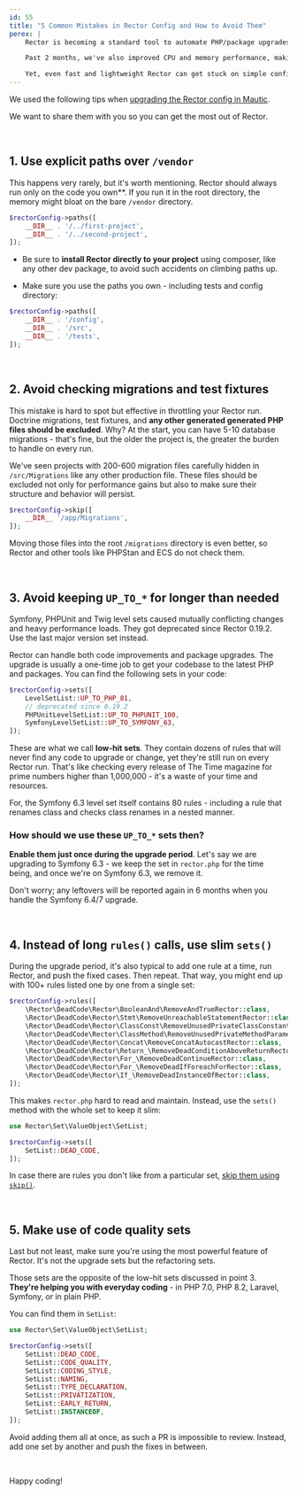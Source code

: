 ```yaml
---
id: 55
title: "5 Common Mistakes in Rector Config and How to Avoid Them"
perex: |
    Rector is becoming a standard tool to automate PHP/package upgrades and code quality improvements. Last month, we crossed 60 000 downloads a day.

    Past 2 months, we've also improved CPU and memory performance, making Rector a lighter version.

    Yet, even fast and lightweight Rector can get stuck on simple config mistakes. We'll talk about the 5 most common ones and how to avoid them.
---
```


We used the following tips when [upgrading the Rector config in Mautic](https://github.com/mautic/mautic/pull/12676).

We want to share them with you so you can get the most out of Rector.

<br>

## 1. Use explicit paths over `/vendor`

This happens very rarely, but it's worth mentioning. Rector should always run only on the code you own**. If you run it in the root directory, the memory might bloat on the bare `/vendor` directory.

```php
$rectorConfig->paths([
    __DIR__ . '/../first-project',
    __DIR__ . '/../second-project',
]);
```

* Be sure to **install Rector directly to your project** using composer, like any other dev package, to avoid such accidents on climbing paths up.

* Make sure you use the paths you own - including tests and config directory:

```php
$rectorConfig->paths([
    __DIR__ . '/config',
    __DIR__ . '/src',
    __DIR__ . '/tests',
]);
```

<br>

## 2. Avoid checking migrations and test fixtures

This mistake is hard to spot but effective in throttling your Rector run. Doctrine migrations, test fixtures, and **any other generated generated PHP files should be excluded**. Why? At the start, you can have 5-10 database migrations - that's fine, but the older the project is, the greater the burden to handle on every run.

We've seen projects with 200-600 migration files carefully hidden in `/src/Migrations` like any other production file.
These files should be excluded not only for performance gains but also to make sure their structure and behavior will persist.

```php
$rectorConfig->skip([
    __DIR__ '/app/Migrations',
]);
```

Moving those files into the root `/migrations` directory is even better, so Rector and other tools like PHPStan and ECS do not check them.

<br>

## 3. Avoid keeping `UP_TO_*` for longer than needed

<div class="alert alert-warning mt-3 mb-5">
Symfony, PHPUnit and Twig level sets caused mutually conflicting changes and heavy performance loads. They got deprecated since Rector 0.19.2. Use the last major version set instead.
</div>

Rector can handle both code improvements and package upgrades. The upgrade is usually a one-time job to get your codebase to the latest PHP and packages. You can find the following sets in your code:

```php
$rectorConfig->sets([
    LevelSetList::UP_TO_PHP_81,
    // deprecated since 0.19.2
    PHPUnitLevelSetList::UP_TO_PHPUNIT_100,
    SymfonyLevelSetList::UP_TO_SYMFONY_63,
]);
```

These are what we call **low-hit sets**. They contain dozens of rules that will never find any code to upgrade or change, yet they're still run on every Rector run. That's like checking every release of The Time magazine for prime numbers higher than 1,000,000 - it's a waste of your time and resources.

For, the Symfony 6.3 level set itself contains 80 rules - including a rule that renames class and checks class renames in a nested manner.

### How should we use these `UP_TO_*` sets then?

**Enable them just once during the upgrade period**. Let's say we are upgrading to Symfony 6.3 - we keep the set in `rector.php` for the time being, and once we're on Symfony 6.3, we remove it.

Don't worry; any leftovers will be reported again in 6 months when you handle the Symfony 6.4/7 upgrade.

<br>

## 4. Instead of long `rules()` calls, use slim `sets()`

During the upgrade period, it's also typical to add one rule at a time, run Rector, and push the fixed cases. Then repeat.
That way, you might end up with 100+ rules listed one by one from a single set:

```php
$rectorConfig->rules([
    \Rector\DeadCode\Rector\BooleanAnd\RemoveAndTrueRector::class,
    \Rector\DeadCode\Rector\Stmt\RemoveUnreachableStatementRector::class,
    \Rector\DeadCode\Rector\ClassConst\RemoveUnusedPrivateClassConstantRector::class,
    \Rector\DeadCode\Rector\ClassMethod\RemoveUnusedPrivateMethodParameterRector::class,
    \Rector\DeadCode\Rector\Concat\RemoveConcatAutocastRector::class,
    \Rector\DeadCode\Rector\Return_\RemoveDeadConditionAboveReturnRector::class,
    \Rector\DeadCode\Rector\For_\RemoveDeadContinueRector::class,
    \Rector\DeadCode\Rector\For_\RemoveDeadIfForeachForRector::class,
    \Rector\DeadCode\Rector\If_\RemoveDeadInstanceOfRector::class,
]);
```

This makes `rector.php` hard to read and maintain. Instead, use the `sets()` method with the whole set to keep it slim:

```php
use Rector\Set\ValueObject\SetList;

$rectorConfig->sets([
    SetList::DEAD_CODE,
]);
```

In case there are rules you don't like from a particular set, [skip them using `skip()`](https://getrector.com/documentation/ignoring-rules-or-paths).

<br>

## 5. Make use of code quality sets

Last but not least, make sure you're using the most powerful feature of Rector. It's not the upgrade sets but the refactoring sets.

Those sets are the opposite of the low-hit sets discussed in point 3. **They're helping you with everyday coding** - in PHP 7.0, PHP 8.2, Laravel, Symfony, or in plain PHP.

You can find them in `SetList`:

```php
use Rector\Set\ValueObject\SetList;

$rectorConfig->sets([
    SetList::DEAD_CODE,
    SetList::CODE_QUALITY,
    SetList::CODING_STYLE,
    SetList::NAMING,
    SetList::TYPE_DECLARATION,
    SetList::PRIVATIZATION,
    SetList::EARLY_RETURN,
    SetList::INSTANCEOF,
]);
```

Avoid adding them all at once, as such a PR is impossible to review. Instead, add one set by another and push the fixes in between.

<br>

Happy coding!
